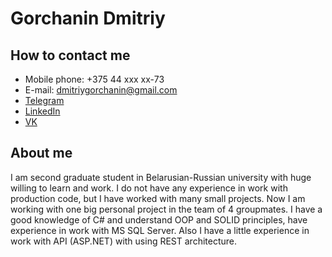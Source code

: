 # Gorchanin Dmitriy

## How to contact me
* Mobile phone: +375 44 xxx xx-73
* E-mail: dmitriygorchanin@gmail.com
* [Telegram](https://t.me/Gh0st_Fighter)
* [LinkedIn](https://www.linkedin.com/in/d-gorchanin/)
* [VK](https://vk.com/d.gorchanin)

## About me
I am second graduate student in Belarusian-Russian university with huge willing to learn and work. I do not have any experience in work with production code, but I have worked with many small projects. Now I am working with one big personal project in the team of 4 groupmates. I have a good knowledge of C# and understand OOP and SOLID principles, have experience in work with MS SQL Server. Also I have a little experience in work with API (ASP.NET) with using REST architecture.


  
